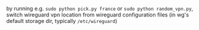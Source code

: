 by running e.g. ```sudo python pick.py france``` or ```sudo python random_vpn.py```, switch wireguard vpn location from wireguard configuration files (in wg's default storage dir, typically ```/etc/wireguard```)

